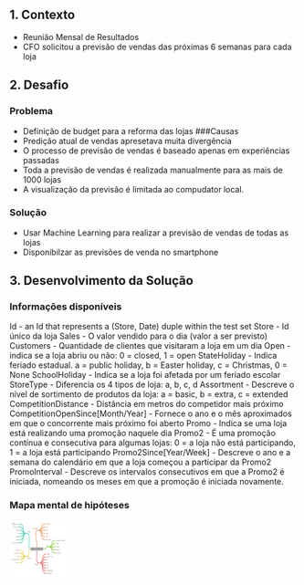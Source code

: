 ## 1. Contexto
- Reunião Mensal de Resultados
- CFO solicitou a previsão de vendas das próximas 6 semanas para cada loja
## 2. Desafio
### Problema
- Definição de budget para a reforma das lojas
###Causas
- Predição atual de vendas apresetava muita divergência
- O processo de previsão de vendas é baseado apenas em experiências passadas
- Toda a previsão de vendas é realizada manualmente para as mais de 1000 lojas
- A visualização da previsão é limitada ao compudator local.
### Solução
- Usar Machine Learning para realizar a previsão de vendas de todas as lojas
- Disponibilzar as previsões de venda no smartphone

## 3. Desenvolvimento da Solução

### Informações disponíveis

Id - an Id that represents a (Store, Date) duple within the test set
Store - Id único da loja
Sales - O valor vendido para o dia (valor a ser previsto)
Customers - Quantidade de clientes que visitaram a loja em um dia
Open - indica se a loja abriu ou não: 0 = closed, 1 = open
StateHoliday - Indica feriado estadual.  a = public holiday, b = Easter holiday, c = Christmas, 0 = None
SchoolHoliday - Indica se a loja foi afetada por um feriado escolar
StoreType - Diferencia os 4 tipos de loja: a, b, c, d
Assortment - Descreve o nível de sortimento de produtos da loja: a = basic, b = extra, c = extended
CompetitionDistance - Distância em metros do competidor mais próximo
CompetitionOpenSince[Month/Year] - Fornece o ano e o mês aproximados em que o concorrente mais próximo foi aberto
Promo - Indica se uma loja está realizando uma promoção naquele dia
Promo2 - É uma promoção contínua e consecutiva para algumas lojas: 0 = a loja não está participando, 1 = a loja está participando
Promo2Since[Year/Week] - Descreve o ano e a semana do calendário em que a loja começou a participar da Promo2
PromoInterval - Descreve os intervalos consecutivos em que a Promo2 é iniciada, nomeando os meses em que a promoção é iniciada novamente.

### Mapa mental de hipóteses
<img src="/img/MindMapHypothesis.png" alt="Hypothesis" style="height: 100px; width:100px;"/>
